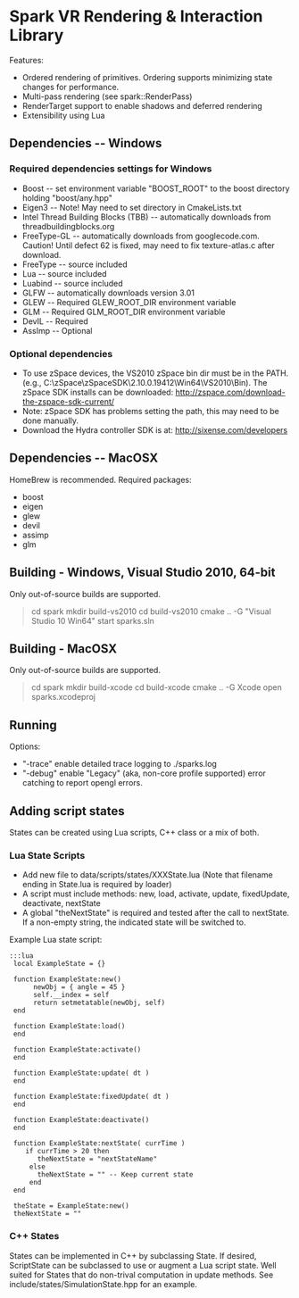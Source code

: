 
# Spark VR Rendering & Interaction Library #

Features:

* Ordered rendering of primitives.  Ordering supports minimizing state changes for performance.
* Multi-pass rendering (see spark::RenderPass)
* RenderTarget support to enable shadows and deferred rendering
* Extensibility using Lua

## Dependencies -- Windows ##

### Required dependencies settings for Windows ###

* Boost -- set environment variable "BOOST_ROOT" to the boost directory holding "boost/any.hpp"
* Eigen3 -- Note! May need to set directory in CmakeLists.txt
* Intel Thread Building Blocks (TBB) -- automatically downloads from threadbuildingblocks.org
* FreeType-GL -- automatically downloads from googlecode.com.  Caution!  Until defect 62 is fixed, may need to fix texture-atlas.c after download.
* FreeType -- source included
* Lua -- source included
* Luabind -- source included
* GLFW -- automatically downloads version 3.01
* GLEW -- Required GLEW_ROOT_DIR environment variable
* GLM  -- Required GLM_ROOT_DIR environment variable
* DevIL -- Required
* AssImp -- Optional 

### Optional dependencies ###
* To use zSpace devices, the VS2010 zSpace bin dir must be in the PATH.  (e.g., C:\zSpace\zSpaceSDK\2.10.0.19412\Win64\VS2010\Bin).  The zSpace SDK installs can be downloaded: http://zspace.com/download-the-zspace-sdk-current/
* Note: zSpace SDK has problems setting the path, this may need to be done manually.
* Download the Hydra controller SDK is at: http://sixense.com/developers

## Dependencies -- MacOSX ##

HomeBrew is recommended.  Required packages:

* boost
* eigen
* glew
* devil
* assimp
* glm 

## Building - Windows, Visual Studio 2010, 64-bit ##

Only out-of-source builds are supported.

> cd spark
> mkdir build-vs2010
> cd build-vs2010
> cmake .. -G "Visual Studio 10 Win64"
> start sparks.sln

## Building - MacOSX ##

Only out-of-source builds are supported.

> cd spark
> mkdir build-xcode
> cd build-xcode
> cmake .. -G Xcode
> open sparks.xcodeproj

## Running ##

Options:

* "-trace" enable detailed trace logging to ./sparks.log
* "-debug" enable "Legacy" (aka, non-core profile supported) error catching to report opengl errors.

## Adding script states ##

States can be created using Lua scripts, C++ class or a mix of both. 

### Lua State Scripts ###

* Add new file to data/scripts/states/XXXState.lua (Note that filename ending in State.lua is required by loader)
* A script must include methods: new, load, activate, update, fixedUpdate, deactivate, nextState
* A global "theNextState" is required and tested after the call to nextState.  If a non-empty string, the indicated state will be switched to.

Example Lua state script:

    :::lua
     local ExampleState = {}
    
     function ExampleState:new()
    	  newObj = { angle = 45 }
    	  self.__index = self
    	  return setmetatable(newObj, self)
     end
    
     function ExampleState:load()
     end
    
     function ExampleState:activate()
     end
    
     function ExampleState:update( dt )
     end
    
     function ExampleState:fixedUpdate( dt )
     end
    
     function ExampleState:deactivate()
     end
    
     function ExampleState:nextState( currTime )
       	if currTime > 20 then
           theNextState = "nextStateName"
         else
           theNextState = "" -- Keep current state
         end
     end
    
     theState = ExampleState:new()
     theNextState = ""


### C++ States ###

States can be implemented in C++ by subclassing State.  If desired, ScriptState can be subclassed to use or augment a Lua script state.  Well suited for States that do non-trival computation in update methods.  See include/states/SimulationState.hpp for an example.

